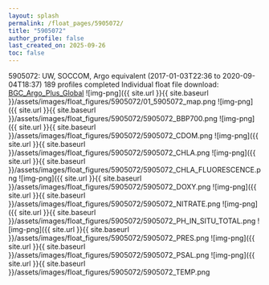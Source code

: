 ```yaml
---
layout: splash
permalink: /float_pages/5905072/
title: "5905072"
author_profile: false
last_created_on: 2025-09-26
toc: false
---
```

 
5905072: UW, SOCCOM, Argo equivalent (2017-01-03T22:36 to 2020-09-04T18:37)
189 profiles completed
Individual float file download: [BGC_Argo_Plus_Global](https://ftp.soest.hawaii.edu/bgc_argo_plus/Individual_Floats/outliers_removed/5905072_Sprof_processed.nc)
![img-png]({{ site.url }}{{ site.baseurl }}/assets/images/float_figures/5905072/01_5905072_map.png
![img-png]({{ site.url }}{{ site.baseurl }}/assets/images/float_figures/5905072/5905072_BBP700.png
![img-png]({{ site.url }}{{ site.baseurl }}/assets/images/float_figures/5905072/5905072_CDOM.png
![img-png]({{ site.url }}{{ site.baseurl }}/assets/images/float_figures/5905072/5905072_CHLA.png
![img-png]({{ site.url }}{{ site.baseurl }}/assets/images/float_figures/5905072/5905072_CHLA_FLUORESCENCE.png
![img-png]({{ site.url }}{{ site.baseurl }}/assets/images/float_figures/5905072/5905072_DOXY.png
![img-png]({{ site.url }}{{ site.baseurl }}/assets/images/float_figures/5905072/5905072_NITRATE.png
![img-png]({{ site.url }}{{ site.baseurl }}/assets/images/float_figures/5905072/5905072_PH_IN_SITU_TOTAL.png
![img-png]({{ site.url }}{{ site.baseurl }}/assets/images/float_figures/5905072/5905072_PRES.png
![img-png]({{ site.url }}{{ site.baseurl }}/assets/images/float_figures/5905072/5905072_PSAL.png
![img-png]({{ site.url }}{{ site.baseurl }}/assets/images/float_figures/5905072/5905072_TEMP.png

